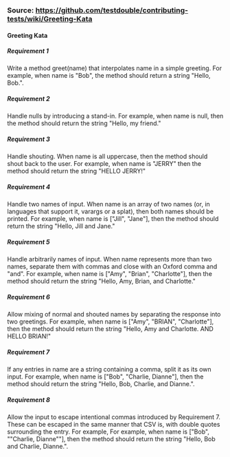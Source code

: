 ### Source: https://github.com/testdouble/contributing-tests/wiki/Greeting-Kata

#### Greeting Kata

##### Requirement 1
Write a method greet(name) that interpolates name in a simple greeting. For example, when name is "Bob", the method should return a string "Hello, Bob.".

##### Requirement 2
Handle nulls by introducing a stand-in. For example, when name is null, then the method should return the string "Hello, my friend."

##### Requirement 3
Handle shouting. When name is all uppercase, then the method should shout back to the user. For example, when name is "JERRY" then the method should return the string "HELLO JERRY!"

##### Requirement 4
Handle two names of input. When name is an array of two names (or, in languages that support it, varargs or a splat), then both names should be printed. For example, when name is ["Jill", "Jane"], then the method should return the string "Hello, Jill and Jane."

##### Requirement 5
Handle arbitrarily names of input. When name represents more than two names, separate them with commas and close with an Oxford comma and "and". For example, when name is ["Amy", "Brian", "Charlotte"], then the method should return the string "Hello, Amy, Brian, and Charlotte."

##### Requirement 6
Allow mixing of normal and shouted names by separating the response into two greetings. For example, when name is ["Amy", "BRIAN", "Charlotte"], then the method should return the string "Hello, Amy and Charlotte. AND HELLO BRIAN!"

##### Requirement 7
If any entries in name are a string containing a comma, split it as its own input. For example, when name is ["Bob", "Charlie, Dianne"], then the method should return the string "Hello, Bob, Charlie, and Dianne.".

##### Requirement 8
Allow the input to escape intentional commas introduced by Requirement 7. These can be escaped in the same manner that CSV is, with double quotes surrounding the entry. For example, For example, when name is ["Bob", ""Charlie, Dianne""], then the method should return the string "Hello, Bob and Charlie, Dianne.".